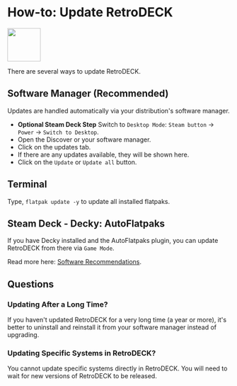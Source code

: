 # How-to: Update RetroDECK

<img src="../../wiki_icons/pixelitos/folder-blue-sync.png" width="75">

There are several ways to update RetroDECK.

## Software Manager (Recommended)

Updates are handled automatically via your distribution's software manager.

- **Optional Steam Deck Step** Switch to `Desktop Mode`: `Steam button` -> `Power` -> `Switch to Desktop`.
- Open the Discover or your software manager.
- Click on the updates tab.
- If there are any updates available, they will be shown here.
- Click on the `Update` or `Update all` button.

## Terminal

Type, `flatpak update -y` to update all installed flatpaks.

## Steam Deck - Decky: AutoFlatpaks

If you have Decky installed and the AutoFlatpaks plugin, you can update RetroDECK from there via `Game Mode`.

Read more here: [Software Recommendations](../wiki_management/software-recommendations.md).

## Questions

### Updating After a Long Time?

If you haven't updated RetroDECK for a very long time (a year or more), it's better to uninstall and reinstall it from your software manager instead of upgrading. 

### Updating Specific Systems in RetroDECK?

You cannot update specific systems directly in RetroDECK. You will need to wait for new versions of RetroDECK to be released.
